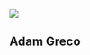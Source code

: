 ![](https://secure.gravatar.com/avatar/8d73b93658386e168dece698ed062f03?s=300&d=mm&r=g)

## Adam Greco



